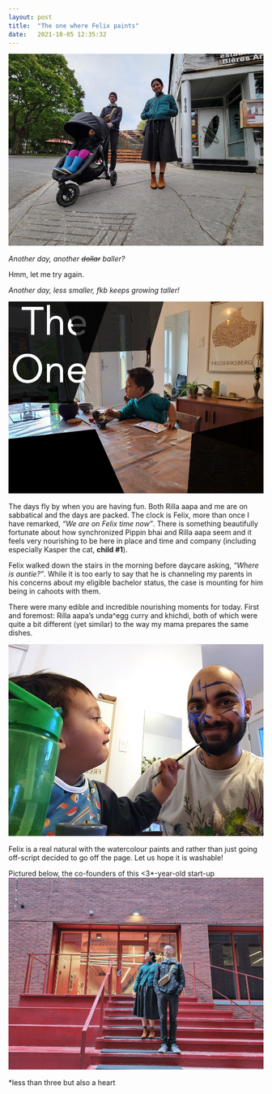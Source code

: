 ```yaml
---
layout: post
title:  "The one where Felix paints"
date:   2021-10-05 12:35:32
---
```


![](/assets/images/04-20211005_052926-the-one-where-the-foto-series-continues.jpg)

*Another day, another ~~dollar~~ baller?* 

Hmm, let me try again. 

*Another day, 
less smaller, 
fkb keeps growing taller!*

![](/assets/images/04-20211005_144036-the-one-where-felix-paints.gif)

The days fly by when you are having fun. Both Rilla aapa and me are on sabbatical and the days are packed. The clock is Felix, more than once I have remarked, *“We are on Felix time now”*. There is something beautifully fortunate about how synchronized Pippin bhai and Rilla aapa seem and it feels very nourishing to be here in place and time and company (including especially Kasper the cat, **child #1**).

Felix walked down the stairs in the morning before daycare asking, *“Where is auntie?”*. While it is too early to say that he is channeling my parents in his concerns about my eligible bachelor status, the case is mounting for him being in cahoots with them. 

There were many edible and incredible nourishing moments for today. First and foremost: Rilla aapa’s unda^egg curry and khichdi, both of which were quite a bit different (yet similar) to the way my mama prepares the same dishes. 

![](/assets/images/04-20211005_154312(0)-the-one-where-i-join-blue-man-group.jpg)

Felix is a real natural with the watercolour paints and rather than just going off-script decided to go off the page. Let us hope it is washable!  

Pictured below, the co-founders of this <3*-year-old start-up
![](/assets/images/04-20211005_055119-the-one-where-they-stand-on-steps.gif)

*less than three but also a heart
